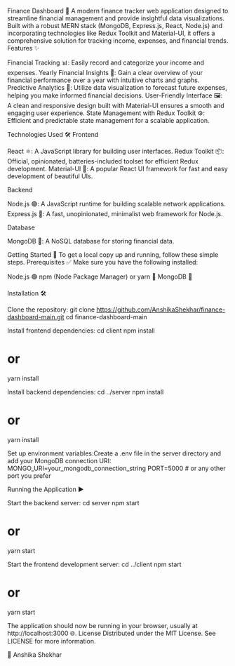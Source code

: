 Finance Dashboard 💸
A modern finance tracker web application designed to streamline financial management and provide insightful data visualizations. Built with a robust MERN stack (MongoDB, Express.js, React, Node.js) and incorporating technologies like Redux Toolkit and Material-UI, it offers a comprehensive solution for tracking income, expenses, and financial trends.
Features ✨

Financial Tracking 📊: Easily record and categorize your income and expenses.
Yearly Financial Insights 📅: Gain a clear overview of your financial performance over a year with intuitive charts and graphs.
Predictive Analytics 🔮: Utilize data visualization to forecast future expenses, helping you make informed financial decisions.
User-Friendly Interface 🖼️: A clean and responsive design built with Material-UI ensures a smooth and engaging user experience.
State Management with Redux Toolkit ⚙️: Efficient and predictable state management for a scalable application.

Technologies Used 🛠️
Frontend

React ⚛️: A JavaScript library for building user interfaces.
Redux Toolkit 📦: Official, opinionated, batteries-included toolset for efficient Redux development.
Material-UI 🎨: A popular React UI framework for fast and easy development of beautiful UIs.

Backend

Node.js 🟢: A JavaScript runtime for building scalable network applications.
Express.js 🚀: A fast, unopinionated, minimalist web framework for Node.js.

Database

MongoDB 🍃: A NoSQL database for storing financial data.

Getting Started 🚀
To get a local copy up and running, follow these simple steps.
Prerequisites ✅
Make sure you have the following installed:

Node.js 🟢
npm (Node Package Manager) or yarn 🧶
MongoDB 🍃

Installation 🛠️

Clone the repository:
git clone https://github.com/AnshikaShekhar/finance-dashboard-main.git
cd finance-dashboard-main


Install frontend dependencies:
cd client
npm install
# or
yarn install


Install backend dependencies:
cd ../server
npm install
# or
yarn install


Set up environment variables:Create a .env file in the server directory and add your MongoDB connection URI:
MONGO_URI=your_mongodb_connection_string
PORT=5000 # or any other port you prefer



Running the Application ▶️

Start the backend server:
cd server
npm start
# or
yarn start


Start the frontend development server:
cd ../client
npm start
# or
yarn start



The application should now be running in your browser, usually at http://localhost:3000 🌐.
License
Distributed under the MIT License. See LICENSE for more information.

👤
Anshika Shekhar

